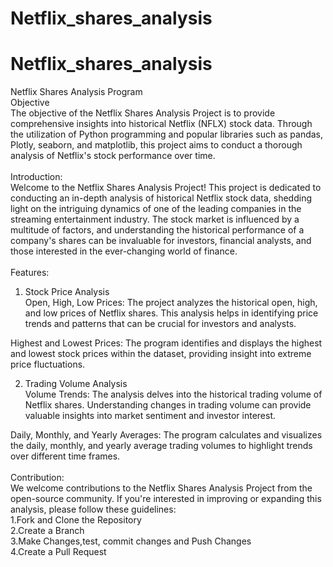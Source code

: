 # Netflix_shares_analysis
# Netflix_shares_analysis
Netflix Shares Analysis Program <br>
Objective<br>
The objective of the Netflix Shares Analysis Project is to provide comprehensive insights into historical Netflix (NFLX) stock data. Through the utilization of Python programming and popular libraries such as pandas, Plotly, seaborn, and matplotlib, this project aims to conduct a thorough analysis of Netflix's stock performance over time.<br>
<br>
Introduction:<br>
Welcome to the Netflix Shares Analysis Project! This project is dedicated to conducting an in-depth analysis of historical Netflix stock data, shedding light on the intriguing dynamics of one of the leading companies in the streaming entertainment industry. The stock market is influenced by a multitude of factors, and understanding the historical performance of a company's shares can be invaluable for investors, financial analysts, and those interested in the ever-changing world of finance.<br>
<br>
Features:<br>
1. Stock Price Analysis<br>
Open, High, Low Prices: The project analyzes the historical open, high, and low prices of Netflix shares. This analysis helps in identifying price trends and patterns that can be crucial for investors and analysts.<br>

Highest and Lowest Prices: The program identifies and displays the highest and lowest stock prices within the dataset, providing insight into extreme price fluctuations.<br>

2. Trading Volume Analysis<br>
Volume Trends: The analysis delves into the historical trading volume of Netflix shares. Understanding changes in trading volume can provide valuable insights into market sentiment and investor interest.<br>

Daily, Monthly, and Yearly Averages: The program calculates and visualizes the daily, monthly, and yearly average trading volumes to highlight trends over different time frames.<br>
<br>
Contribution:<br>
We welcome contributions to the Netflix Shares Analysis Project from the open-source community. If you're interested in improving or expanding this analysis, please follow these guidelines:<br>
1.Fork and Clone the Repository<br>
2.Create a Branch<br>
3.Make Changes,test, commit changes and Push Changes <br>
4.Create a Pull Request<br>
